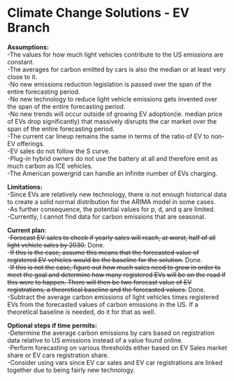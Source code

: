 # Climate Change Solutions - EV Branch
<b>Assumptions:</b>\
-The values for how much light vehicles contribute to the US emissions are constant.\
-The averages for carbon emitted by cars is also the median or at least very close to it.\
-No new emissions reduction legislation is passed over the span of the entire forecasting period.\
-No new technology to reduce light vehicle emissions gets invented over the span of the entire forecasting period.\
-No new trends will occur outside of growing EV adoption(ie. median price of EVs drop significantly) that massively disrupts the car market over the span of the entire forecasting period.\
-The current car lineup remains the same in terms of the ratio of EV to non-EV offerings.\
-EV sales do not follow the S curve.\
-Plug-in hybrid owners do not use the battery at all and therefore emit as much carbon as ICE vehicles.\
-The American powergrid can handle an infinite number of EVs charging.

<b>Limitations:</b>\
-Since EVs are relatively new technology, there is not enough historical data to create a solid normal distribution for the ARIMA model in some cases.\
-As further consequence, the potential values for p, d, and q are limited.\
-Currently, I cannot find data for carbon emissions that are seasonal.

<b>Current plan</b>:\
-~~Forecast EV sales to check if yearly sales will reach, at worst, half of all light vehicle sales by 2030.~~ Done.\
-~~If this is the case, assume this means that the forecasted value of registered EV vehicles would be the baseline for the solution.~~ Done.\
-~~If this is not the case, figure out how much sales need to grow in order to meet the goal and determine how many registered EVs will be on the road if this were to happen. There will then be two forecast value of EV registrations, a theoretical baseline and the forecasted values.~~ Done.\
-Subtract the average carbon emissions of light vehicles times registered EVs from the forecasted values of carbon emissions in the US. If a theoretical baseline is needed, do it for that as well.

<b>Optional steps if time permits:</b>\
-Determine the average carbon emissions by cars based on registration data relative to US emissions instead of a value found online.\
-Perform forecasting on various thresholds either based on EV Sales market share or EV cars registration share.\
-Consider using vars since EV car sales and EV car registrations are linked together due to being fairly new technology.
